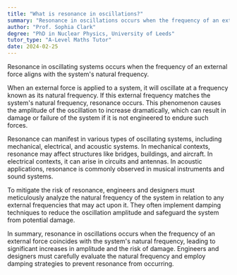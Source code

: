 ```yaml
---
title: "What is resonance in oscillations?"
summary: "Resonance in oscillations occurs when the frequency of an external force matches the natural frequency of the system."
author: "Prof. Sophia Clark"
degree: "PhD in Nuclear Physics, University of Leeds"
tutor_type: "A-Level Maths Tutor"
date: 2024-02-25
---
```


Resonance in oscillating systems occurs when the frequency of an external force aligns with the system's natural frequency.

When an external force is applied to a system, it will oscillate at a frequency known as its natural frequency. If this external frequency matches the system's natural frequency, resonance occurs. This phenomenon causes the amplitude of the oscillation to increase dramatically, which can result in damage or failure of the system if it is not engineered to endure such forces.

Resonance can manifest in various types of oscillating systems, including mechanical, electrical, and acoustic systems. In mechanical contexts, resonance may affect structures like bridges, buildings, and aircraft. In electrical contexts, it can arise in circuits and antennas. In acoustic applications, resonance is commonly observed in musical instruments and sound systems.

To mitigate the risk of resonance, engineers and designers must meticulously analyze the natural frequency of the system in relation to any external frequencies that may act upon it. They often implement damping techniques to reduce the oscillation amplitude and safeguard the system from potential damage.

In summary, resonance in oscillations occurs when the frequency of an external force coincides with the system's natural frequency, leading to significant increases in amplitude and the risk of damage. Engineers and designers must carefully evaluate the natural frequency and employ damping strategies to prevent resonance from occurring.
    
